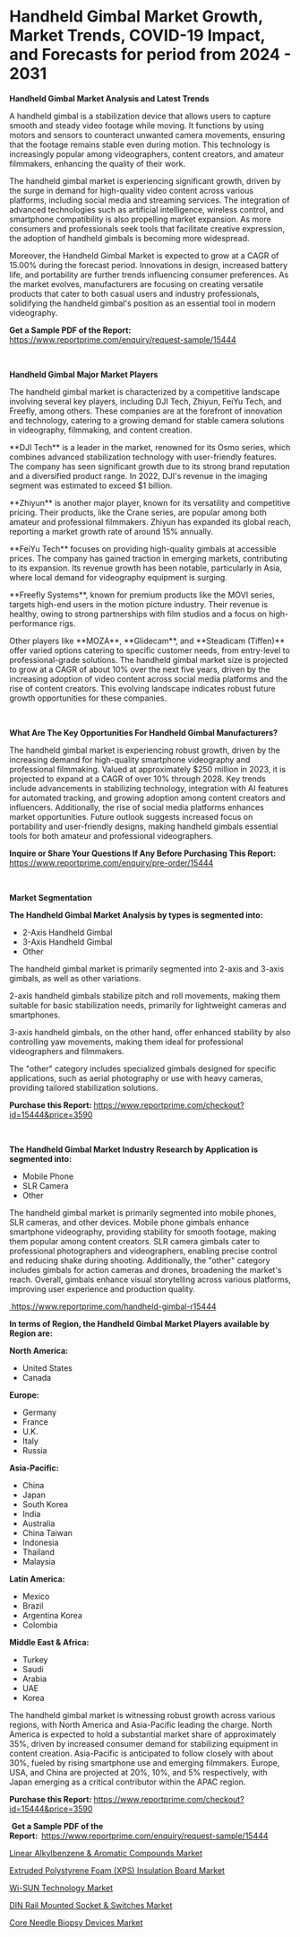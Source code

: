 <p><h1>Handheld Gimbal Market Growth, Market Trends, COVID-19 Impact, and Forecasts for period from 2024 - 2031</h1></p><p><strong>Handheld Gimbal Market Analysis and Latest Trends</strong></p>
<p><p>A handheld gimbal is a stabilization device that allows users to capture smooth and steady video footage while moving. It functions by using motors and sensors to counteract unwanted camera movements, ensuring that the footage remains stable even during motion. This technology is increasingly popular among videographers, content creators, and amateur filmmakers, enhancing the quality of their work.</p><p>The handheld gimbal market is experiencing significant growth, driven by the surge in demand for high-quality video content across various platforms, including social media and streaming services. The integration of advanced technologies such as artificial intelligence, wireless control, and smartphone compatibility is also propelling market expansion. As more consumers and professionals seek tools that facilitate creative expression, the adoption of handheld gimbals is becoming more widespread.</p><p>Moreover, the Handheld Gimbal Market is expected to grow at a CAGR of 15.00% during the forecast period. Innovations in design, increased battery life, and portability are further trends influencing consumer preferences. As the market evolves, manufacturers are focusing on creating versatile products that cater to both casual users and industry professionals, solidifying the handheld gimbal's position as an essential tool in modern videography.</p></p>
<p><strong>Get a Sample PDF of the Report:&nbsp;</strong> <a href="https://www.reportprime.com/enquiry/request-sample/15444?utm_campaign=1332&utm_medium=2&utm_source=Github&utm_content=ia&utm_term=11102024&utm_id=handheld-gimbal">https://www.reportprime.com/enquiry/request-sample/15444</a></p>
<p>&nbsp;</p>
<p><strong>Handheld Gimbal Major Market Players</strong></p>
<p><p>The handheld gimbal market is characterized by a competitive landscape involving several key players, including DJI Tech, Zhiyun, FeiYu Tech, and Freefly, among others. These companies are at the forefront of innovation and technology, catering to a growing demand for stable camera solutions in videography, filmmaking, and content creation.</p><p>**DJI Tech** is a leader in the market, renowned for its Osmo series, which combines advanced stabilization technology with user-friendly features. The company has seen significant growth due to its strong brand reputation and a diversified product range. In 2022, DJI's revenue in the imaging segment was estimated to exceed $1 billion.</p><p>**Zhiyun** is another major player, known for its versatility and competitive pricing. Their products, like the Crane series, are popular among both amateur and professional filmmakers. Zhiyun has expanded its global reach, reporting a market growth rate of around 15% annually.</p><p>**FeiYu Tech** focuses on providing high-quality gimbals at accessible prices. The company has gained traction in emerging markets, contributing to its expansion. Its revenue growth has been notable, particularly in Asia, where local demand for videography equipment is surging.</p><p>**Freefly Systems**, known for premium products like the MOVI series, targets high-end users in the motion picture industry. Their revenue is healthy, owing to strong partnerships with film studios and a focus on high-performance rigs.</p><p>Other players like **MOZA**, **Glidecam**, and **Steadicam (Tiffen)** offer varied options catering to specific customer needs, from entry-level to professional-grade solutions. The handheld gimbal market size is projected to grow at a CAGR of about 10% over the next five years, driven by the increasing adoption of video content across social media platforms and the rise of content creators. This evolving landscape indicates robust future growth opportunities for these companies.</p></p>
<p>&nbsp;</p>
<p><strong>What Are The Key Opportunities For Handheld Gimbal Manufacturers?</strong></p>
<p><p>The handheld gimbal market is experiencing robust growth, driven by the increasing demand for high-quality smartphone videography and professional filmmaking. Valued at approximately $250 million in 2023, it is projected to expand at a CAGR of over 10% through 2028. Key trends include advancements in stabilizing technology, integration with AI features for automated tracking, and growing adoption among content creators and influencers. Additionally, the rise of social media platforms enhances market opportunities. Future outlook suggests increased focus on portability and user-friendly designs, making handheld gimbals essential tools for both amateur and professional videographers.</p></p>
<p><strong>Inquire or Share Your Questions If Any Before Purchasing This Report:</strong> <a href="https://www.reportprime.com/enquiry/pre-order/15444?utm_campaign=1332&utm_medium=2&utm_source=Github&utm_content=ia&utm_term=11102024&utm_id=handheld-gimbal">https://www.reportprime.com/enquiry/pre-order/15444</a></p>
<p>&nbsp;</p>
<p><strong>Market Segmentation</strong></p>
<p><strong>The Handheld Gimbal Market Analysis by types is segmented into:</strong></p>
<p><ul><li>2-Axis Handheld Gimbal</li><li>3-Axis Handheld Gimbal</li><li>Other</li></ul></p>
<p><p>The handheld gimbal market is primarily segmented into 2-axis and 3-axis gimbals, as well as other variations. </p><p>2-axis handheld gimbals stabilize pitch and roll movements, making them suitable for basic stabilization needs, primarily for lightweight cameras and smartphones. </p><p>3-axis handheld gimbals, on the other hand, offer enhanced stability by also controlling yaw movements, making them ideal for professional videographers and filmmakers. </p><p>The "other" category includes specialized gimbals designed for specific applications, such as aerial photography or use with heavy cameras, providing tailored stabilization solutions.</p></p>
<p><strong>Purchase this Report:&nbsp;</strong><a href="https://www.reportprime.com/checkout?id=15444&price=3590&utm_campaign=1332&utm_medium=2&utm_source=Github&utm_content=ia&utm_term=11102024&utm_id=handheld-gimbal">https://www.reportprime.com/checkout?id=15444&price=3590</a></p>
<p>&nbsp;</p>
<p><strong>The Handheld Gimbal Market Industry Research by Application is segmented into:</strong></p>
<p><ul><li>Mobile Phone</li><li>SLR Camera</li><li>Other</li></ul></p>
<p><p>The handheld gimbal market is primarily segmented into mobile phones, SLR cameras, and other devices. Mobile phone gimbals enhance smartphone videography, providing stability for smooth footage, making them popular among content creators. SLR camera gimbals cater to professional photographers and videographers, enabling precise control and reducing shake during shooting. Additionally, the "other" category includes gimbals for action cameras and drones, broadening the market's reach. Overall, gimbals enhance visual storytelling across various platforms, improving user experience and production quality.</p></p>
<p><a href="https://www.reportprime.com/handheld-gimbal-r15444?utm_campaign=1332&utm_medium=2&utm_source=Github&utm_content=ia&utm_term=11102024&utm_id=handheld-gimbal">&nbsp;https://www.reportprime.com/handheld-gimbal-r15444</a></p>
<p><strong>In terms of Region, the Handheld Gimbal Market Players available by Region are:</strong></p>
<p>
    <p> <strong> North America: </strong>
        <ul>
            <li>United States</li>
            <li>Canada</li>
        </ul>
        </p> 
    <p> <strong> Europe: </strong>
        <ul>
            <li>Germany</li>
            <li>France</li>
            <li>U.K.</li>
            <li>Italy</li>
            <li>Russia</li>
        </ul>
        </p> 
    <p> <strong> Asia-Pacific: </strong>
        <ul>
            <li>China</li>
            <li>Japan</li>
            <li>South Korea</li>
            <li>India</li>
            <li>Australia</li>
            <li>China Taiwan</li>
            <li>Indonesia</li>
            <li>Thailand</li>
            <li>Malaysia</li>
        </ul>
        </p> 
    <p> <strong> Latin America: </strong>
        <ul>
            <li>Mexico</li>
            <li>Brazil</li>
            <li>Argentina Korea</li>
            <li>Colombia</li>
        </ul>
        </p> 
    <p> <strong> Middle East & Africa: </strong>
        <ul>
            <li>Turkey</li>
            <li>Saudi</li>
            <li>Arabia</li>
            <li>UAE</li>
            <li>Korea</li>
        </ul>
    </p>
    </p>
<p><p>The handheld gimbal market is witnessing robust growth across various regions, with North America and Asia-Pacific leading the charge. North America is expected to hold a substantial market share of approximately 35%, driven by increased consumer demand for stabilizing equipment in content creation. Asia-Pacific is anticipated to follow closely with about 30%, fueled by rising smartphone use and emerging filmmakers. Europe, USA, and China are projected at 20%, 10%, and 5% respectively, with Japan emerging as a critical contributor within the APAC region.</p></p>
<p><strong>Purchase this Report: </strong><a href="https://www.reportprime.com/checkout?id=15444&price=3590&utm_campaign=1332&utm_medium=2&utm_source=Github&utm_content=ia&utm_term=11102024&utm_id=handheld-gimbal">https://www.reportprime.com/checkout?id=15444&price=3590</a></p>
<p>&nbsp;<strong>Get a Sample PDF of the Report:&nbsp;&nbsp;</strong><a href="https://www.reportprime.com/enquiry/request-sample/15444?utm_campaign=1332&utm_medium=2&utm_source=Github&utm_content=ia&utm_term=11102024&utm_id=handheld-gimbal">https://www.reportprime.com/enquiry/request-sample/15444</a></p>
<p><strong></strong></p>
<p><p><a href="https://www.linkedin.com/pulse/global-linear-alkylbenzene-aromatic-compounds-industry-analysis-a8noe?utm_campaign=1332&utm_medium=2&utm_source=Github&utm_content=ia&utm_term=11102024&utm_id=handheld-gimbal">Linear Alkylbenzene & Aromatic Compounds Market</a></p><p><a href="https://www.linkedin.com/pulse/navigating-global-extruded-polystyrene-foam-xps-insulation-urdge?utm_campaign=1332&utm_medium=2&utm_source=Github&utm_content=ia&utm_term=11102024&utm_id=handheld-gimbal">Extruded Polystyrene Foam (XPS) Insulation Board Market</a></p><p><a href="https://issuu.com/reportprime-2/docs/wi-sun-technology-market-size-2030._bf58d5c2adb588?utm_campaign=1332&utm_medium=2&utm_source=Github&utm_content=ia&utm_term=11102024&utm_id=handheld-gimbal">Wi-SUN Technology Market</a></p><p><a href="https://www.linkedin.com/pulse/din-rail-mounted-socket-switches-market-ecosystem-competitive-beose?utm_campaign=1332&utm_medium=2&utm_source=Github&utm_content=ia&utm_term=11102024&utm_id=handheld-gimbal">DIN Rail Mounted Socket & Switches Market</a></p><p><a href="https://www.linkedin.com/pulse/core-needle-biopsy-devices-ecosystem-mapping-innovation-uqyie?utm_campaign=1332&utm_medium=2&utm_source=Github&utm_content=ia&utm_term=11102024&utm_id=handheld-gimbal">Core Needle Biopsy Devices Market</a></p></p>